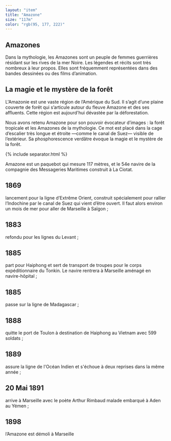 ```yaml
---
layout: "item"
title: "Amazone"
size: "117m"
color: "rgb(95, 177, 222)"
---
```


Amazones
----
Dans la mythologie, les Amazones sont un peuple de femmes guerrières résidant sur les rives de la mer Noire. Les légendes et récits sont très nombreux à leur propos. Elles sont fréquemment représentées dans des bandes dessinées ou des films d’animation. 
La magie et le mystère de la forêt
----
L'Amazonie est une vaste région de l’Amérique du Sud. Il s’agit d’une plaine couverte de forêt qui s’articule autour du fleuve Amazone et des ses affluents. Cette région est aujourd'hui dévastée par la déforestation. 

Nous avons retenu Amazone pour son pouvoir évocateur d’images : la forêt tropicale et les Amazones de la mythologie. Ce mot est placé dans la cage d’escalier très longue et étroite —comme le canal de Suez— visible de l’extérieur. Sa phosphorescence verdâtre évoque la magie et le mystère de la forêt. 

{% include separator.html %}

Amazone est un paquebot qui mesure 117 mètres, et le 54e navire de la compagnie des Messageries Maritimes construit à La Ciotat. 

1869
----

lancement pour la ligne d’Extrême Orient, construit spécialement pour rallier l’Indochine par le canal de Suez qui vient d’être ouvert. Il faut alors environ un mois de mer pour aller de Marseille à Saïgon ;

1883
----

refondu pour les lignes du Levant ;

1885 
--------------

part pour Haiphong et sert de transport de troupes pour le corps expéditionnaire du Tonkin. Le navire rentrera à Marseille aménagé en navire-hôpital ;

1885
---------

passe sur la ligne de Madagascar ;

1888
---------------

quitte le port de Toulon à destination de Haiphong au Vietnam avec 599 soldats ;

1889
---------------

assure la ligne de l'Océan Indien et s'échoue à deux reprises dans la même année ;

20 Mai 1891 
------------

arrive à Marseille avec le poète Arthur Rimbaud malade embarqué à Aden au Yémen ;

1898
------------

l’Amazone est démoli à Marseille

